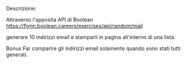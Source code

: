 Descrizione:

Attraverso l'apposita API di Boolean
https://flynn.boolean.careers/exercises/api/random/mail

generare 10 indirizzi email e stamparli in pagina all'interno di una lista.

Bonus
Far comparire gli indirizzi email solamente quando sono stati tutti generati.
